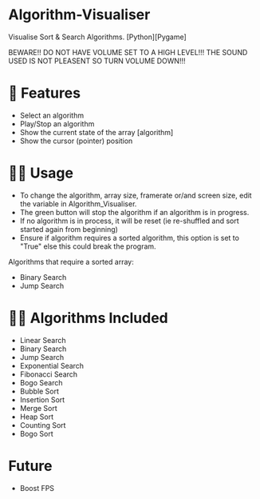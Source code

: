 # Algorithm-Visualiser
Visualise Sort &amp; Search Algorithms. [Python][Pygame]

BEWARE!! DO NOT HAVE VOLUME SET TO A HIGH LEVEL!!!
    THE SOUND USED IS NOT PLEASENT SO TURN VOLUME DOWN!!!

# 🧾 Features
- Select an algorithm
- Play/Stop an algorithm
- Show the current state of the array [algorithm]
- Show the cursor (pointer) position

# 🧑‍🏫 Usage
- To change the algorithm, array size, framerate or/and screen size, edit the variable in Algorithm_Visualiser.
- The green button will stop the algorithm if an algorithm is in progress. 
- If no algorithm is in process, it will be reset (ie re-shuffled and sort started again from beginning)
- Ensure if algorithm requires a sorted algorithm, this option is set to "True" else this could break the program.

Algorithms that require a sorted array:
- Binary Search
- Jump Search 

# 👨‍💻 Algorithms Included
- Linear Search
- Binary Search
- Jump Search
- Exponential Search
- Fibonacci Search
- Bogo Search
- Bubble Sort
- Insertion Sort
- Merge Sort
- Heap Sort
- Counting Sort
- Bogo Sort

# Future
- Boost FPS
